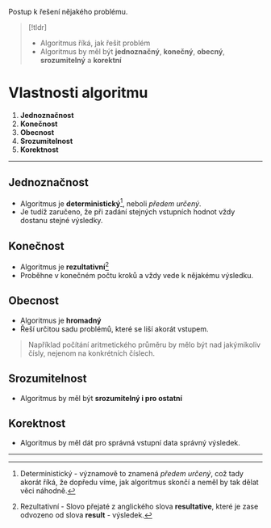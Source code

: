 Postup k řešení nějakého problému.

> [!tldr]
> - Algoritmus říká, jak řešit problém
> - Algoritmus by měl být **jednoznačný**, **konečný**, **obecný**, **srozumitelný** a **korektní**

# Vlastnosti algoritmu
1. **Jednoznačnost**
2. **Konečnost**
3. **Obecnost** 
4. **Srozumitelnost**
5. **Korektnost** 

---
## Jednoznačnost
- Algoritmus je **deterministický**[^2], neboli _předem určený_. 
- Je tudíž zaručeno, že při zadání stejných vstupních hodnot vždy dostanu stejné výsledky.

## Konečnost
 - Algoritmus je **rezultativní**[^1]
 - Proběhne v konečném počtu kroků a vždy vede k nějakému výsledku.

## Obecnost
- Algoritmus je **hromadný**
- Řeší určitou sadu problémů, které se liší akorát vstupem.

> Například počítání aritmetického průměru by mělo být nad jakýmikoliv čísly, nejenom na konkrétních číslech.

## Srozumitelnost
- Algoritmus by měl být **srozumitelný i pro ostatní**

## Korektnost
 - Algoritmus by měl dát pro správná vstupní data správný výsledek.
 
---


[^1]: Rezultativní - Slovo přejaté z anglického slova **resultative**, které je zase odvozeno od slova **result** - výsledek.
[^2]:Deterministický - významově to znamená *předem určený*, což tady akorát říká, že dopředu víme, jak algoritmus skončí a neměl by tak dělat věci náhodně.